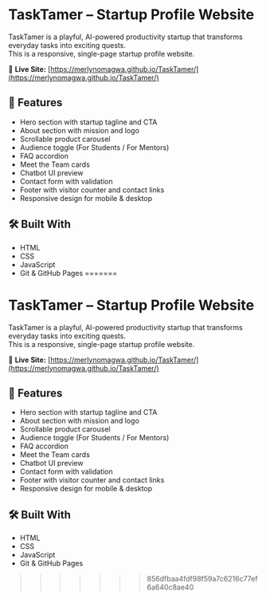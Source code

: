 # TaskTamer – Startup Profile Website

TaskTamer is a playful, AI-powered productivity startup that transforms everyday tasks into exciting quests.  
This is a responsive, single-page startup profile website.

🔗 **Live Site:** [https://merlynomagwa.github.io/TaskTamer/](https://merlynomagwa.github.io/TaskTamer/)

## 🚀 Features
- Hero section with startup tagline and CTA
- About section with mission and logo
- Scrollable product carousel
- Audience toggle (For Students / For Mentors)
- FAQ accordion
- Meet the Team cards
- Chatbot UI preview
- Contact form with validation
- Footer with visitor counter and contact links
- Responsive design for mobile & desktop

## 🛠 Built With
- HTML
- CSS
- JavaScript
- Git & GitHub Pages
=======
# TaskTamer – Startup Profile Website

TaskTamer is a playful, AI-powered productivity startup that transforms everyday tasks into exciting quests.  
This is a responsive, single-page startup profile website.

🔗 **Live Site:** [https://merlynomagwa.github.io/TaskTamer/](https://merlynomagwa.github.io/TaskTamer/)

## 🚀 Features
- Hero section with startup tagline and CTA
- About section with mission and logo
- Scrollable product carousel
- Audience toggle (For Students / For Mentors)
- FAQ accordion
- Meet the Team cards
- Chatbot UI preview
- Contact form with validation
- Footer with visitor counter and contact links
- Responsive design for mobile & desktop

## 🛠 Built With
- HTML
- CSS
- JavaScript
- Git & GitHub Pages
>>>>>>> 856dfbaa4fdf98f59a7c6216c77ef6a640c8ae40
